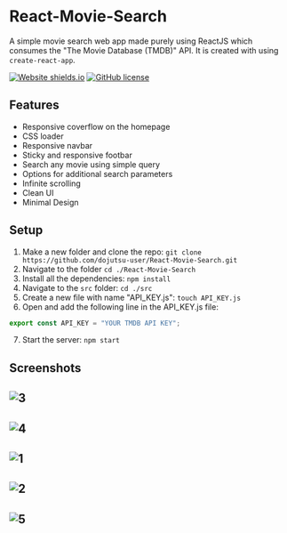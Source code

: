 # React-Movie-Search
A simple movie search web app made purely using ReactJS which consumes the "The Movie Database (TMDB)" API. It is created with using `create-react-app`. 

[![Website shields.io](https://img.shields.io/website-up-down-green-red/http/shields.io.svg?style=for-the-badge)](https://react-movie-search.netlify.com/)
[![GitHub license](https://img.shields.io/github/license/dojutsu-user/React-Movie-Search.svg?style=for-the-badge)](https://github.com/dojutsu-user/React-Movie-Search/blob/master/LICENSE)


## Features
* Responsive coverflow on the homepage
* CSS loader
* Responsive navbar
* Sticky and responsive footbar
* Search any movie using simple query
* Options for additional search parameters
* Infinite scrolling
* Clean UI
* Minimal Design

## Setup
1. Make a new folder and clone the repo: `git clone https://github.com/dojutsu-user/React-Movie-Search.git`
2. Navigate to the folder `cd ./React-Movie-Search`
3. Install all the dependencies: `npm install`
4. Navigate to the `src` folder: `cd ./src`
5. Create a new file with name "API_KEY.js": `touch API_KEY.js`
6. Open and add the following line in the API_KEY.js file: 
``` javascript
export const API_KEY = "YOUR TMDB API KEY"; 
```
7. Start the server: `npm start`

## Screenshots

![3](https://user-images.githubusercontent.com/29149191/46094719-45074080-c1d8-11e8-8bd4-7e4ad4e64b5c.png)
---
![4](https://user-images.githubusercontent.com/29149191/46094717-446eaa00-c1d8-11e8-8a3b-24f44aa91367.png)
---
![1](https://user-images.githubusercontent.com/29149191/46094722-459fd700-c1d8-11e8-89ea-c33b521a48a9.png)
---
![2](https://user-images.githubusercontent.com/29149191/46094721-459fd700-c1d8-11e8-8e7c-118ed69d18a3.png)
---
![5](https://user-images.githubusercontent.com/29149191/46095130-64eb3400-c1d9-11e8-82fa-5f105178bf03.png)
---




